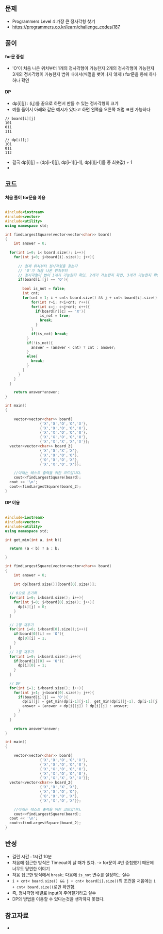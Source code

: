 ## 문제

- Programmers Level 4 가장 큰 정사각형 찾기
- https://programmers.co.kr/learn/challenge_codes/187

## 풀이

#### for문 중첩

- 'O'이 처음 나온 위치부터 1개의 정사각형이 가능한지 2개의 정사각형이 가능한지 3개의 정사각형이 가능한지 범위 내에서(배열을 벗어나지 않게!) for문을 통해 하나하나 확인

#### DP

- dp[i][j] : (i,j)를 끝으로 하면서 만들 수 있는 정사각형의 크기
- 예를 들어서 아래와 같은 예시가 있다고 하면 왼쪽을 오른쪽 처럼 표현 가능하다

```
// board[i][j]
101
011
111

// dp[i][j]
101
011
112
```
- 결국 dp[i][j] = (dp[i-1][j], dp[i-1][j-1], dp[i][j-1]들 중 최솟값) + 1
- 


## 코드

#### 처음 풀이 for문을 이용
```cpp

#include<iostream>
#include<vector>
#include<utility>
using namespace std;

int findLargestSquare(vector<vector<char>> board)
{
	int answer = 0;
  
  for(int i=0; i< board.size(); i++){
    for(int j=0; j<board[i].size(); j++){
    	
      // 현재 위치부터 정사각형을 찾는다
      // 'O'가 처음 나온 위치부터
      // 정사각형이 변이 1개가 가능한지 확인, 2개가 가능한지 확인, 3개가 가능한지 확인... 이런방식으로 for문으로 확인해주고 답을 갱신
      if(board[i][j] == 'O'){
        
        bool is_not = false;
        int cnt;
        for(cnt = 1; i + cnt< board.size() && j + cnt< board[i].size(); cnt++){
        	for(int r=i; r<i+cnt; r++){
            for(int c=j; c<j+cnt; c++){
              if(board[r][c] == 'X'){
                is_not = true;
                break;
              }
            }
            if(is_not) break;
          }
          if(!is_not){
            answer = (answer < cnt) ? cnt : answer;
          }
          else{
            break;
          }
        }  
      }
    }
  }

	return answer*answer;
}

int main()
{
	
	vector<vector<char>> board{
				{'X','O','O','O','X'},
				{'X','O','O','O','O'},
				{'X','X','O','O','O'},
				{'X','X','O','O','O'},
				{'X','X','X','X','X'}};
  vector<vector<char>> board_2{
				{'X','O','X','X'},
				{'X','O','O','O'},
				{'O','O','O','X'},
				{'X','X','O','X'}};

	//아래는 테스트 출력을 위한 코드입니다.
	cout<<findLargestSquare(board);
  cout << '\n';
  cout<<findLargestSquare(board_2);
}


```

#### DP 이용
```cpp

#include<iostream>
#include<vector>
#include<utility>
using namespace std;

int get_min(int a, int b){

  return (a < b) ? a : b;

}

int findLargestSquare(vector<vector<char>> board)
{
	int answer = 0;
 	
	int dp[board.size()][board[0].size()];
  
  // 0으로 초기화
  for(int i=0; i<board.size(); i++){
  	for(int j=0; j<board[0].size(); j++){
      dp[i][j] = 0;
    }
  }
  
  // 1행 채우기
  for(int i=0; i<board[0].size();i++){
    if(board[0][i] == 'O'){
      dp[0][i] = 1;
    }
  }
  // 1열 채우기
  for(int i=0; i<board.size();i++){
    if(board[i][0] == 'O'){
      dp[i][0] = 1;
    }
  }
  
  // DP
  for(int i=1; i<board.size(); i++){
  	for(int j=1; j<board[0].size(); j++){
      if(board[i][j] == 'O'){
        dp[i][j] = get_min(dp[i-1][j-1], get_min(dp[i][j-1], dp[i-1][j])) + 1;
      	answer = (answer < dp[i][j]) ? dp[i][j] : answer;
      }  
    }
  }
  
	return answer*answer;
}

int main()
{
	
	vector<vector<char>> board{
				{'X','O','O','O','X'},
				{'X','O','O','O','O'},
				{'X','X','O','O','O'},
				{'X','X','O','O','O'},
				{'X','X','X','X','X'}};
  vector<vector<char>> board_2{
				{'X','O','X','X'},
				{'X','O','O','O'},
				{'O','O','O','X'},
				{'X','X','O','X'}};

	//아래는 테스트 출력을 위한 코드입니다.
	cout<<findLargestSquare(board);
  cout << '\n';
  cout<<findLargestSquare(board_2);
}


```

## 반성

- 걸린 시간 : 1시간 10분
- 처음에 접근한 방식은 Timeout이 날 때가 있다. -> for문이 4번 중첩했기 때문에 너무도 당연한 이야기
- 처음 접근한 방식에서 ```break;``` 다음에 ```is_not``` 변수를 설정하는 실수
- ```i + cnt< board.size() && j + cnt< board[i].size()```의 조건을 처음에는 ```i + cnt< board.size()```로만 확인함. 
- 즉, 정사각형 배열로 input이 주어질거라고 실수
- DP의 방법을 이용할 수 있다는것을 생각하지 못했다.


## 참고자료
- 
